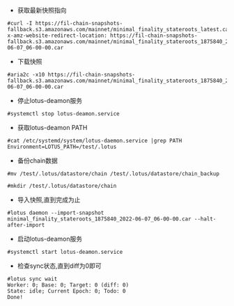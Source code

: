- 获取最新快照指向 

```shell
#curl -I https://fil-chain-snapshots-fallback.s3.amazonaws.com/mainnet/minimal_finality_stateroots_latest.car 
x-amz-website-redirect-location: https://fil-chain-snapshots-fallback.s3.amazonaws.com/mainnet/minimal_finality_stateroots_1875840_2022-06-07_06-00-00.car
```

- 下载快照 
```shell
#aria2c -x10 https://fil-chain-snapshots-fallback.s3.amazonaws.com/mainnet/minimal_finality_stateroots_1875840_2022-06-07_06-00-00.car 
```

- 停止lotus-deamon服务 
```
#systemctl stop lotus-deamon.service 
```

- 获取lotus-deamon PATH 
```
#cat /etc/systemd/system/lotus-daemon.service |grep PATH 
Environment=LOTUS_PATH=/test/.lotus 
```

- 备份chain数据  
```
#mv /test/.lotus/datastore/chain /test/.lotus/datastore/chain_backup 

#mkdir /test/.lotus/datastore/chain 
```

- 导入快照,直到完成为止 
```
#lotus daemon --import-snapshot minimal_finality_stateroots_1875840_2022-06-07_06-00-00.car --halt-after-import 
```

- 启动lotus-deamon服务 
```
#systemctl start lotus-deamon.service 
```

- 检查sync状态,直到diff为0即可 
```
#lotus sync wait 
Worker: 0; Base: 0; Target: 0 (diff: 0)
State: idle; Current Epoch: 0; Todo: 0
Done! 
```